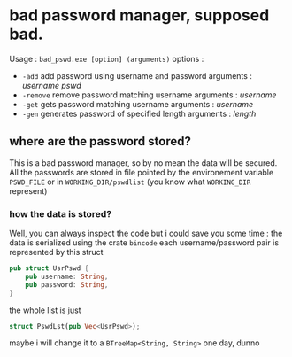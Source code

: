# bad password manager, supposed bad.

Usage : `bad_pswd.exe [option] (arguments)`
options :
* `-add` add password using username and password
arguments : *username* *pswd*
* `-remove` remove password matching username
arguments : *username*
* `-get` gets password matching username
arguments : *username*
* `-gen` generates password of specified length
arguments : *length*

## where are the password stored?

This is a bad password manager, so by no mean the data will be secured. All the passwords are stored in file pointed by the environement variable `PSWD_FILE` or in `WORKING_DIR/pswdlist` (you know what `WORKING_DIR` represent)

### how the data is stored?

Well, you can always inspect the code but i could save you some time : the data is serialized using the crate `bincode` each username/password pair is represented by this struct

```rust
pub struct UsrPswd {
    pub username: String,
    pub password: String,
}
```

the whole list is just
```rust
struct PswdLst(pub Vec<UsrPswd>);
```

maybe i will change it to a `BTreeMap<String, String>` one day, dunno